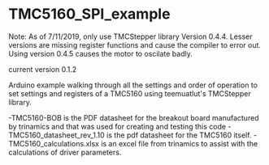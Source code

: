 # TMC5160_SPI_example

Note: As of 7/11/2019, only use TMCStepper library Version 0.4.4. Lesser versions are missing register functions and cause the compiler to error out. Using version 0.4.5 causes the motor to oscilate badly. 

current version 0.1.2

Arduino example walking through all the settings and order of operation to set settings and registers of a TMC5160 using teemuatlut's TMCStepper library.

-TMC5160-BOB is the PDF datasheet for the breakout board manufactured by trinamics and that was used for creating and testing this code
-TMC5160_datasheet_rev_1.10 is the pdf datasheet for the TMC5160 itself.
-TMC5160_calculations.xlsx is an excel file from trinamics to assist with the calculations of driver parameters.
